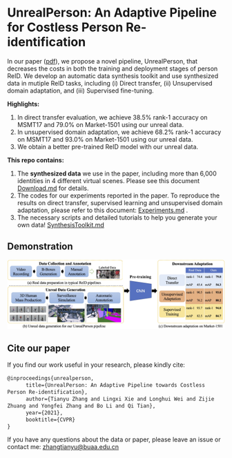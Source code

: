 # UnrealPerson: An Adaptive Pipeline for Costless Person Re-identification 
In our paper ([pdf](https://arxiv.org/abs/2012.04268)), we propose a novel pipeline, UnrealPerson, that decreases the costs in both the training and deployment stages of person ReID. 
We develop an automatic data synthesis toolkit and use synthesized data in mutiple ReID tasks, including (i) Direct transfer, (ii) Unsupervised domain adaptation, and (iii) Supervised fine-tuning. 


**Highlights:**
1. In direct transfer evaluation, we achieve 38.5% rank-1 accuracy on MSMT17 and 79.0% on Market-1501 using our unreal data. 
2. In unsupervised domain adaptation, we achieve 68.2% rank-1 accuracy on MSMT17 and 93.0% on Market-1501 using our unreal data. 
3. We obtain a better pre-trained ReID model with our unreal data.  

**This repo contains:**
1. The **synthesized data** we use in the paper, including more than 6,000 identities in 4 different virtual scenes. Please see this document [Download.md](Download.md) for details.
2. The codes for our experiments reported in the paper. To reproduce the results on direct transfer, supervised learning and unsupervised domain adaptation, please refer to this document: [Experiments.md](Experiments.md) .
3. The necessary scripts and detailed tutorials to help you generate your own data! [SynthesisToolkit.md](SynthesisToolkit.md)


## Demonstration

![](imgs/unrealperson.jpg)


## Cite our paper

If you find our work useful in your research, please kindly cite:

```
@inproceedings{unrealperson,
      title={UnrealPerson: An Adaptive Pipeline towards Costless Person Re-identification}, 
      author={Tianyu Zhang and Lingxi Xie and Longhui Wei and Zijie Zhuang and Yongfei Zhang and Bo Li and Qi Tian},
      year={2021},
      booktitle={CVPR}
}
```

If you have any questions about the data or paper, please leave an issue or contact me: 
zhangtianyu@buaa.edu.cn
